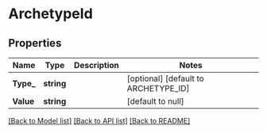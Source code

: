 # ArchetypeId

## Properties
Name | Type | Description | Notes
------------ | ------------- | ------------- | -------------
**Type_** | **string** |  | [optional] [default to ARCHETYPE_ID]
**Value** | **string** |  | [default to null]

[[Back to Model list]](../README.md#documentation-for-models) [[Back to API list]](../README.md#documentation-for-api-endpoints) [[Back to README]](../README.md)

